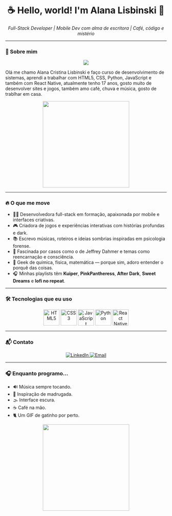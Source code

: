 <h1 align="center">☕ Hello, world! I'm <strong>Alana Lisbinski</strong> 🍫</h1>

<p align="center">
  <em>Full-Stack Developer | Mobile Dev com alma de escritora | Café, código e mistério</em>
</p>

---

### 🐾 Sobre mim

<p align="center">
  <img src="https://media.giphy.com/media/3o7abKhOpu0NwenH3O/giphy.gif" />
</p>

 <p> Olá me chamo Alana Cristina Lisbinski e faço curso de desenvolvimento de sistemas, aprendi a trabalhar com HTML5, CSS, Python, JavaScript e também com React Native, atualmente tenho 17 anos, gosto muito de desenvolver sites e jogos, também amo café, chuva e música, gosto de trablhar em casa. </p>
   
<p align="center">
  <img src="https://media.giphy.com/media/v1.Y2lkPTc5MGI3NjExcDExZGdtb3JzNDBjbzY2aGh6ejFqeGVhbnh2aWx0ajBnMGx4aW41cCZlcD12MV9naWZzX3NlYXJjaCZjdD1n/l4pTfx2qLszoacZRS/giphy.gif" width="270">
</p>

---

### 🔥 O que me move

- 👩‍💻 Desenvolvedora full-stack em formação, apaixonada por mobile e interfaces criativas.
- 🎮 Criadora de jogos e experiências interativas com histórias profundas e dark.
- 📚 Escrevo músicas, roteiros e ideias sombrias inspiradas em psicologia forense.
- 🧠 Fascinada por casos como o de Jeffrey Dahmer e temas como reencarnação e consciência.
- 🧪 Geek de química, física, matemática — porque sim, adoro entender o porquê das coisas.
- 🎧 Minhas playlists têm **Kuiper**, **PinkPantheress**, **After Dark**, **Sweet Dreams** e **lofi no repeat**.

---

### 🛠️ Tecnologias que eu uso

<p align="center">
  <img src="https://cdn.jsdelivr.net/gh/devicons/devicon/icons/html5/html5-original.svg" width="50px" title="HTML5"/>
  <img src="https://cdn.jsdelivr.net/gh/devicons/devicon/icons/css3/css3-original.svg" width="50px" title="CSS3"/>
  <img src="https://cdn.jsdelivr.net/gh/devicons/devicon/icons/javascript/javascript-original.svg" width="50px" title="JavaScript"/>
  <img src="https://cdn.jsdelivr.net/gh/devicons/devicon/icons/python/python-original.svg" width="50px" title="Python"/>
  <img src="https://cdn.jsdelivr.net/gh/devicons/devicon/icons/react/react-original.svg" width="50px" title="React Native"/>
</p>

---

### 📬 Contato

<p align="center">
  <a href="https://www.linkedin.com/in/alana-lisbinski-869123376/" target="_blank">
    <img src="https://img.shields.io/badge/LinkedIn-0077B5?style=for-the-badge&logo=linkedin&logoColor=white" alt="LinkedIn">
  </a>
  <a href="mailto: alanalisbinski9@gmail.com">
    <img src="https://img.shields.io/badge/Email-D14836?style=for-the-badge&logo=gmail&logoColor=white" alt="Email">
  </a>
</p>

---

### 🎧 Enquanto programo...

- 🔊 Música sempre tocando.
- 💭 Inspiração de madrugada.
- 🌫️ Interface escura.
- ☕ Café na mão.
- 🐈 Um GIF de gatinho por perto.

<p align="center">
  <img src="https://media.giphy.com/media/JIX9t2j0ZTN9S/giphy.gif" width="270" />
</p>
